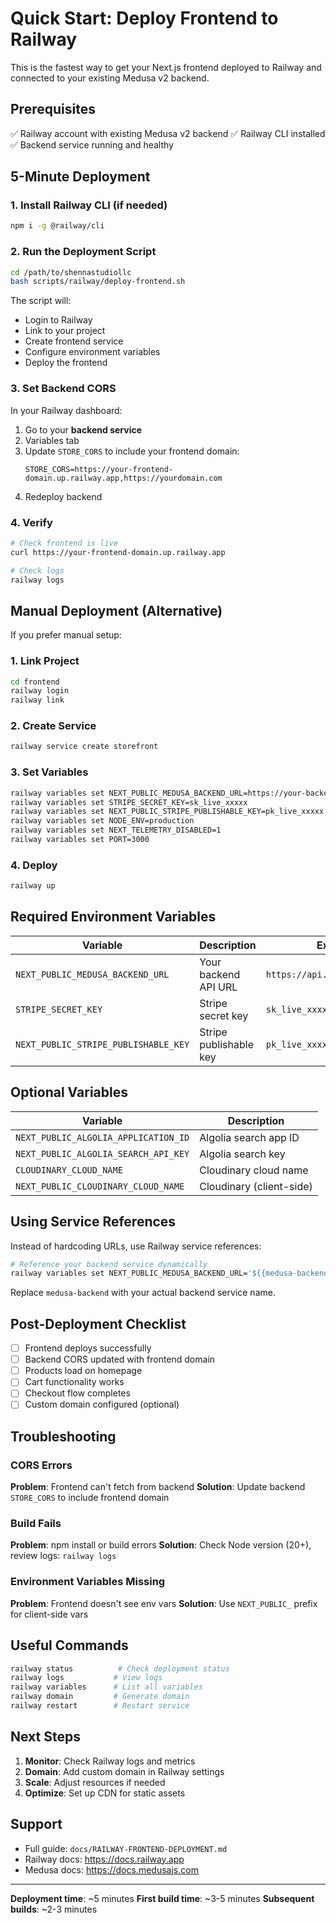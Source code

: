 # Quick Start: Deploy Frontend to Railway

This is the fastest way to get your Next.js frontend deployed to Railway and connected to your existing Medusa v2 backend.

## Prerequisites

✅ Railway account with existing Medusa v2 backend
✅ Railway CLI installed
✅ Backend service running and healthy

## 5-Minute Deployment

### 1. Install Railway CLI (if needed)

```bash
npm i -g @railway/cli
```

### 2. Run the Deployment Script

```bash
cd /path/to/shennastudiollc
bash scripts/railway/deploy-frontend.sh
```

The script will:
- Login to Railway
- Link to your project
- Create frontend service
- Configure environment variables
- Deploy the frontend

### 3. Set Backend CORS

In your Railway dashboard:
1. Go to your **backend service**
2. Variables tab
3. Update `STORE_CORS` to include your frontend domain:
   ```
   STORE_CORS=https://your-frontend-domain.up.railway.app,https://yourdomain.com
   ```
4. Redeploy backend

### 4. Verify

```bash
# Check frontend is live
curl https://your-frontend-domain.up.railway.app

# Check logs
railway logs
```

## Manual Deployment (Alternative)

If you prefer manual setup:

### 1. Link Project

```bash
cd frontend
railway login
railway link
```

### 2. Create Service

```bash
railway service create storefront
```

### 3. Set Variables

```bash
railway variables set NEXT_PUBLIC_MEDUSA_BACKEND_URL=https://your-backend.up.railway.app
railway variables set STRIPE_SECRET_KEY=sk_live_xxxxx
railway variables set NEXT_PUBLIC_STRIPE_PUBLISHABLE_KEY=pk_live_xxxxx
railway variables set NODE_ENV=production
railway variables set NEXT_TELEMETRY_DISABLED=1
railway variables set PORT=3000
```

### 4. Deploy

```bash
railway up
```

## Required Environment Variables

| Variable | Description | Example |
|----------|-------------|---------|
| `NEXT_PUBLIC_MEDUSA_BACKEND_URL` | Your backend API URL | `https://api.shennastudio.com` |
| `STRIPE_SECRET_KEY` | Stripe secret key | `sk_live_xxxxx` |
| `NEXT_PUBLIC_STRIPE_PUBLISHABLE_KEY` | Stripe publishable key | `pk_live_xxxxx` |

## Optional Variables

| Variable | Description |
|----------|-------------|
| `NEXT_PUBLIC_ALGOLIA_APPLICATION_ID` | Algolia search app ID |
| `NEXT_PUBLIC_ALGOLIA_SEARCH_API_KEY` | Algolia search key |
| `CLOUDINARY_CLOUD_NAME` | Cloudinary cloud name |
| `NEXT_PUBLIC_CLOUDINARY_CLOUD_NAME` | Cloudinary (client-side) |

## Using Service References

Instead of hardcoding URLs, use Railway service references:

```bash
# Reference your backend service dynamically
railway variables set NEXT_PUBLIC_MEDUSA_BACKEND_URL='${{medusa-backend.RAILWAY_PUBLIC_DOMAIN}}'
```

Replace `medusa-backend` with your actual backend service name.

## Post-Deployment Checklist

- [ ] Frontend deploys successfully
- [ ] Backend CORS updated with frontend domain
- [ ] Products load on homepage
- [ ] Cart functionality works
- [ ] Checkout flow completes
- [ ] Custom domain configured (optional)

## Troubleshooting

### CORS Errors

**Problem**: Frontend can't fetch from backend
**Solution**: Update backend `STORE_CORS` to include frontend domain

### Build Fails

**Problem**: npm install or build errors
**Solution**: Check Node version (20+), review logs: `railway logs`

### Environment Variables Missing

**Problem**: Frontend doesn't see env vars
**Solution**: Use `NEXT_PUBLIC_` prefix for client-side vars

## Useful Commands

```bash
railway status          # Check deployment status
railway logs           # View logs
railway variables      # List all variables
railway domain         # Generate domain
railway restart        # Restart service
```

## Next Steps

1. **Monitor**: Check Railway logs and metrics
2. **Domain**: Add custom domain in Railway settings
3. **Scale**: Adjust resources if needed
4. **Optimize**: Set up CDN for static assets

## Support

- Full guide: `docs/RAILWAY-FRONTEND-DEPLOYMENT.md`
- Railway docs: https://docs.railway.app
- Medusa docs: https://docs.medusajs.com

---

**Deployment time**: ~5 minutes
**First build time**: ~3-5 minutes
**Subsequent builds**: ~2-3 minutes
